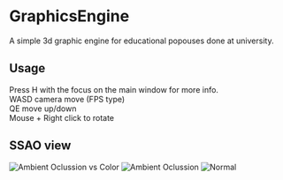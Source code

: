 # GraphicsEngine
A simple 3d graphic engine for educational popouses done at university.

## Usage
Press H with the focus on the main window for more info.   
WASD camera move (FPS type)   
QE move up/down   
Mouse + Right click to rotate   

## SSAO view

![Ambient Oclussion vs Color](https://github.com/UndistinguishedFellows/GP-P2_SSAO/blob/resources/resources/ambient_oclusion-vs-color.PNG?raw=true)
![Ambient Oclussion](https://github.com/UndistinguishedFellows/GP-P2_SSAO/blob/resources/resources/ao.PNG?raw=true)
![Normal](https://github.com/UndistinguishedFellows/GP-P2_SSAO/blob/resources/resources/normal.PNG?raw=true)
